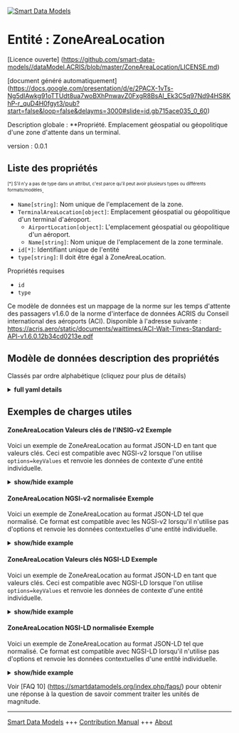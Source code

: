 <!-- 10-Header -->    
[![Smart Data Models](https://smartdatamodels.org/wp-content/uploads/2022/01/SmartDataModels_logo.png "Logo")](https://smartdatamodels.org)    
Entité : ZoneAreaLocation    
=========================<!-- /10-Header -->    
<!-- 15-License -->    
[Licence ouverte] (https://github.com/smart-data-models//dataModel.ACRIS/blob/master/ZoneAreaLocation/LICENSE.md)    
[document généré automatiquement] (https://docs.google.com/presentation/d/e/2PACX-1vTs-Ng5dIAwkg91oTTUdt8ua7woBXhPnwavZ0FxgR8BsAI_Ek3C5q97Nd94HS8KhP-r_quD4H0fgyt3/pub?start=false&loop=false&delayms=3000#slide=id.gb715ace035_0_60)    
<!-- /15-License -->    
<!-- 20-Description -->    
Description globale : **Propriété. Emplacement géospatial ou géopolitique d'une zone d'attente dans un terminal.    
version : 0.0.1    
<!-- /20-Description -->    
<!-- 30-PropertiesList -->    
## Liste des propriétés    
<sup><sub>[*] S'il n'y a pas de type dans un attribut, c'est parce qu'il peut avoir plusieurs types ou différents formats/modèles</sub></sup>.    
- `Name[string]`: Nom unique de l'emplacement de la zone.  - `TerminalAreaLocation[object]`: Emplacement géospatial ou géopolitique d'un terminal d'aéroport.  	- `AirportLocation[object]`: L'emplacement géospatial ou géopolitique d'un aéroport.      
	- `Name[string]`: Nom unique de l'emplacement de la zone terminale.      
- `id[*]`: Identifiant unique de l'entité  - `type[string]`: Il doit être égal à ZoneAreaLocation.  <!-- /30-PropertiesList -->    
<!-- 35-RequiredProperties -->    
Propriétés requises    
- `id`  - `type`  <!-- /35-RequiredProperties -->    
<!-- 40-RequiredProperties -->    
Ce modèle de données est un mappage de la norme sur les temps d'attente des passagers v1.6.0 de la norme d'interface de données ACRIS du Conseil international des aéroports (ACI). Disponible à l'adresse suivante : https://acris.aero/static/documents/waittimes/ACI-Wait-Times-Standard-API-v1.6.0.12b34cd0213e.pdf    
<!-- /40-RequiredProperties -->    
<!-- 50-DataModelHeader -->    
## Modèle de données description des propriétés    
Classés par ordre alphabétique (cliquez pour plus de détails)    
<!-- /50-DataModelHeader -->    
<!-- 60-ModelYaml -->    
<details><summary><strong>full yaml details</strong></summary>      
```yaml    
ZoneAreaLocation:      
  description: Property. The geospatial or geopolitical location of a Queuing Zone in a Terminal.      
  properties:      
    Name:      
      description: Unique name for the Zone Area Location.      
      type: string      
      x-ngsi:      
        type: Property      
    TerminalAreaLocation:      
      description: The geospatial or geopolitical location of an Airport Terminal building.      
      properties:      
        AirportLocation:      
          description: The geospatial or geopolitical location of an Airport.      
          properties:      
            Latitude:      
              description: Coordinate for latitude of the Airport.      
              type: number      
              x-ngsi:      
                type: Property      
            Longitude:      
              description: Coordinate for longitude of the Airport.      
              type: number      
              x-ngsi:      
                type: Property      
            Name:      
              description: Unique name for the Airport Location.      
              type: string      
              x-ngsi:      
                type: Property      
            Srid:      
              description: 'A Spatial Reference System Identifier (SRID), to identify the spatial coordinate system definitions.'      
              type: number      
              x-ngsi:      
                type: Property      
          type: object      
          x-ngsi:      
            type: Property      
        Name:      
          description: Unique name for the Terminal Area Location.      
          type: string      
          x-ngsi:      
            type: Property      
      type: object      
      x-ngsi:      
        type: Property      
    id:      
      anyOf:      
        - description: Identifier format of any NGSI entity      
          maxLength: 256      
          minLength: 1      
          pattern: ^[\w\-\.\{\}\$\+\*\[\]`|~^@!,:\\]+$      
          type: string      
          x-ngsi:      
            type: Property      
        - description: Identifier format of any NGSI entity      
          format: uri      
          type: string      
          x-ngsi:      
            type: Property      
      description: Unique identifier of the entity      
      x-ngsi:      
        type: Property      
    type:      
      description: It must be equal to ZoneAreaLocation.      
      enum:      
        - ZoneAreaLocation      
      type: string      
      x-ngsi:      
        type: Property      
  required:      
    - id      
    - type      
  type: object      
  x-derived-from: https://acris.aero/static/documents/waittimes/ACI-Wait-Times-API-Specification-v1.6.0.1c4ec122da9a.yaml      
  x-disclaimer: 'Redistribution and use in source and binary forms, with or without modification, are permitted  provided that the license conditions are met. Copyleft (c) 2022 Contributors to Smart Data Models Program'      
  x-license-url: https://github.com/smart-data-models/dataModel.ACRIS/blob/master/ZoneAreaLocation/LICENSE.md      
  x-model-schema: https://smart-data-models.github.io/dataModel.ACRIS/ZoneAreaLocation/schema.json      
  x-model-tags: ACRIS      
  x-version: 0.0.1      
```    
</details>      
<!-- /60-ModelYaml -->    
<!-- 70-MiddleNotes -->    
<!-- /70-MiddleNotes -->    
<!-- 80-Examples -->    
## Exemples de charges utiles    
#### ZoneAreaLocation Valeurs clés de l'INSIG-v2 Exemple    
Voici un exemple de ZoneAreaLocation au format JSON-LD en tant que valeurs clés. Ceci est compatible avec NGSI-v2 lorsque l'on utilise `options=keyValues` et renvoie les données de contexte d'une entité individuelle.    
<details><summary><strong>show/hide example</strong></summary>      
```json  
{  
  "id": "urn:ngsi-ld:ZoneAreaLocation:id:IFIF:16457773",  
  "type": "ZoneAreaLocation",  
  "Name": "East are terminal 1 Madrid",  
  "TerminalAreaLocation": {  
    "Name": "East side",  
    "AirportLocation": {  
      "Latitude": 40.42,  
      "Longitude": 3.708,  
      "Name": "Madrid",  
      "Srid": 4326  
    }  
  }  
}  
```  
</details>    
#### ZoneAreaLocation NGSI-v2 normalisée Exemple    
Voici un exemple de ZoneAreaLocation au format JSON-LD tel que normalisé. Ce format est compatible avec les NGSI-v2 lorsqu'il n'utilise pas d'options et renvoie les données contextuelles d'une entité individuelle.    
<details><summary><strong>show/hide example</strong></summary>      
```json  
{  
  "id": "urn:ngsi-ld:ZoneAreaLocation:id:EBXR:29001296",  
  "type": "ZoneAreaLocation",  
  "Name": {  
    "type": "Text",  
    "value": "East are terminal 1 Madrid"  
  },  
  "TerminalAreaLocation": {  
    "type": "StructuredValue",  
    "value": {  
      "Name": "Change more ground law television. Its fire such see.",  
      "AirportLocation": {  
        "Latitude": 40.42,  
        "Longitude": 3.708,  
        "Name": "East Side",  
        "Srid": 4326  
      }  
    }  
  }  
}  
```  
</details>    
#### ZoneAreaLocation Valeurs clés NGSI-LD Exemple    
Voici un exemple de ZoneAreaLocation au format JSON-LD en tant que valeurs clés. Ceci est compatible avec NGSI-LD lorsque l'on utilise `options=keyValues` et renvoie les données de contexte d'une entité individuelle.    
<details><summary><strong>show/hide example</strong></summary>      
```json  
{  
  "id": "urn:ngsi-ld:ZoneAreaLocation:id:IFIF:16457773",  
  "type": "ZoneAreaLocation",  
  "Name": "East are terminal 1 Madrid",  
  "TerminalAreaLocation": {  
    "Name": "East side",  
    "AirportLocation": {  
      "Latitude": 40.42,  
      "Longitude": 3.708,  
      "Name": "Madrid",  
      "Srid": 4326  
    }  
  },  
  "@context": [  
    "https://raw.githubusercontent.com/smart-data-models/dataModel.ACRIS/master/context.jsonld"  
  ]  
}  
```  
</details>    
#### ZoneAreaLocation NGSI-LD normalisée Exemple    
Voici un exemple de ZoneAreaLocation au format JSON-LD tel que normalisé. Ce format est compatible avec NGSI-LD lorsqu'il n'utilise pas d'options et renvoie les données contextuelles d'une entité individuelle.    
<details><summary><strong>show/hide example</strong></summary>      
```json  
{  
    "id": "urn:ngsi-ld:ZoneAreaLocation:id:EBXR:29001296",  
    "type": "ZoneAreaLocation",  
    "Name": {  
        "type": "Property",  
        "value": "East are terminal 1 Madrid"  
    },  
    "TerminalAreaLocation": {  
        "type": "Property",  
        "value": {  
            "Name": "Change more ground law television. Its fire such see.",  
            "AirportLocation": {  
                "Latitude": 40.42,  
                "Longitude": 3.708,  
                "Name": "East Side",  
                "Srid": 4326  
            }  
        }  
    },  
    "@context": [  
        "https://raw.githubusercontent.com/smart-data-models/dataModel.ACRIS/master/context.jsonld"  
    ]  
}  
```  
</details><!-- /80-Examples -->    
<!-- 90-FooterNotes -->    
<!-- /90-FooterNotes -->    
<!-- 95-Units -->    
Voir [FAQ 10] (https://smartdatamodels.org/index.php/faqs/) pour obtenir une réponse à la question de savoir comment traiter les unités de magnitude.    
<!-- /95-Units -->    
<!-- 97-LastFooter -->    
---    
[Smart Data Models](https://smartdatamodels.org) +++ [Contribution Manual](https://bit.ly/contribution_manual) +++ [About](https://bit.ly/Introduction_SDM)<!-- /97-LastFooter -->    
